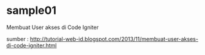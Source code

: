 sample01
========

Membuat User akses di Code Igniter

sumber :
http://tutorial-web-id.blogspot.com/2013/11/membuat-user-akses-di-code-igniter.html



